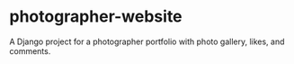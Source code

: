 # photographer-website
A Django project for a photographer portfolio with photo gallery, likes, and comments.

